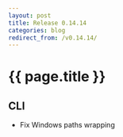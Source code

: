 ```yaml
---
layout: post
title: Release 0.14.14
categories: blog
redirect_from: /v0.14.14/
---
```


# {{ page.title }}

## CLI
- Fix Windows paths wrapping
